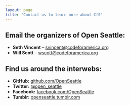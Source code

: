 ```yaml
---
layout: page
title: "Contact us to learn more about CfS"
---
```


## Email the organizers of Open Seattle:
- **Seth Vincent** – svincent@codeforamerica.org
- **Will Scott** – wscott@codeforamerica.org


## Find us around the interwebs:
- **GitHub:** [github.com/OpenSeattle](https://github.com/openseattle)
- **Twitter:** <a href="http://twitter.com/open_seattle" target="_blank">@open_seattle</a>
- **Facebook:** <a href="https://www.facebook.com/OpenSeattle" target="_blank">facebook.com/OpenSeattle</a>
- **Tumblr:** <a href="http://openseattle.tumblr.com" target="_blank">openseattle.tumblr.com</a>
